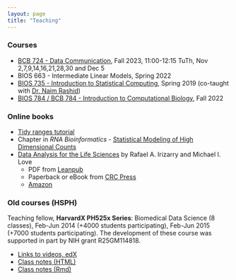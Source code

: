 ```yaml
---
layout: page
title: "Teaching"
---
```


### Courses

* [BCB 724 - Data Communication](https://biodatascience.github.io/datacomm),
  Fall 2023, 11:00-12:15 TuTh, Nov 2,7,9,14,16,21,28,30 and Dec 5
* BIOS 663 - Intermediate Linear Models,
  Spring 2022
* [BIOS 735 - Introduction to Statistical Computing](http://biodatascience.github.io/statcomp),
  Spring 2019 (co-taught with [Dr. Naim Rashid](https://naimurashid.github.io/))
* [BIOS 784 / BCB 784 - Introduction to Computational Biology](http://biodatascience.github.io/compbio),
  Fall 2022

### Online books

* [Tidy ranges tutorial](https://tidybiology.github.io/tidy-ranges-tutorial)
* Chapter in *RNA Bioinformatics* - [Statistical Modeling of High Dimensional Counts](../counts-model)
* [Data Analysis for the Life Sciences](https://leanpub.com/dataanalysisforthelifesciences/) by Rafael A. Irizarry and Michael I. Love
    - PDF from [Leanpub](https://leanpub.com/dataanalysisforthelifesciences/)
    - Paperback or eBook from [CRC Press](https://www.crcpress.com/Data-Analysis-for-the-Life-Sciences-with-R/Irizarry-Love/p/book/9781498775670)
    - [Amazon](https://www.amazon.com/Data-Analysis-Life-Sciences-R/dp/1498775675)

### Old courses (HSPH)

Teaching fellow, **HarvardX PH525x Series**: Biomedical Data Science
(8 classes), Feb-Jun 2014 (+4000 students participating), Feb-Jun 2015 (+7000 students
participating). The development of these course was supported in part by NIH grant R25GM114818.

* [Links to videos, edX](http://rafalab.github.io/pages/harvardx.html)
* [Class notes (HTML)](http://genomicsclass.github.io/book/)
* [Class notes (Rmd)](https://github.com/genomicsclass/labs)
